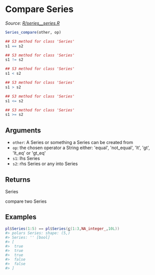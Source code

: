 # Compare Series

*Source: [R/series__series.R](https://github.com/pola-rs/r-polars/tree/main/R/series__series.R)*

```r
Series_compare(other, op)

## S3 method for class 'Series'
s1 == s2

## S3 method for class 'Series'
s1 != s2

## S3 method for class 'Series'
s1 < s2

## S3 method for class 'Series'
s1 > s2

## S3 method for class 'Series'
s1 <= s2

## S3 method for class 'Series'
s1 >= s2
```

## Arguments

- `other`: A Series or something a Series can be created from
- `op`: the chosen operator a String either: 'equal', 'not_equal', 'lt', 'gt', 'lt_eq' or 'gt_eq'
- `s1`: lhs Series
- `s2`: rhs Series or any into Series

## Returns

Series

compare two Series

## Examples

<pre class='r-example'><code><span class='r-in'><span><span class='va'>pl</span><span class='op'>$</span><span class='fu'>Series</span><span class='op'>(</span><span class='fl'>1</span><span class='op'>:</span><span class='fl'>5</span><span class='op'>)</span> <span class='op'>==</span> <span class='va'>pl</span><span class='op'>$</span><span class='fu'>Series</span><span class='op'>(</span><span class='fu'><a href='https://rdrr.io/r/base/c.html'>c</a></span><span class='op'>(</span><span class='fl'>1</span><span class='op'>:</span><span class='fl'>3</span>,<span class='cn'>NA_integer_</span>,<span class='fl'>10L</span><span class='op'>)</span><span class='op'>)</span></span></span>
<span class='r-out co'><span class='r-pr'>#&gt;</span> polars Series: shape: (5,)</span>
<span class='r-out co'><span class='r-pr'>#&gt;</span> Series: '' [bool]</span>
<span class='r-out co'><span class='r-pr'>#&gt;</span> [</span>
<span class='r-out co'><span class='r-pr'>#&gt;</span> 	true</span>
<span class='r-out co'><span class='r-pr'>#&gt;</span> 	true</span>
<span class='r-out co'><span class='r-pr'>#&gt;</span> 	true</span>
<span class='r-out co'><span class='r-pr'>#&gt;</span> 	false</span>
<span class='r-out co'><span class='r-pr'>#&gt;</span> 	false</span>
<span class='r-out co'><span class='r-pr'>#&gt;</span> ]</span>
 </code></pre>